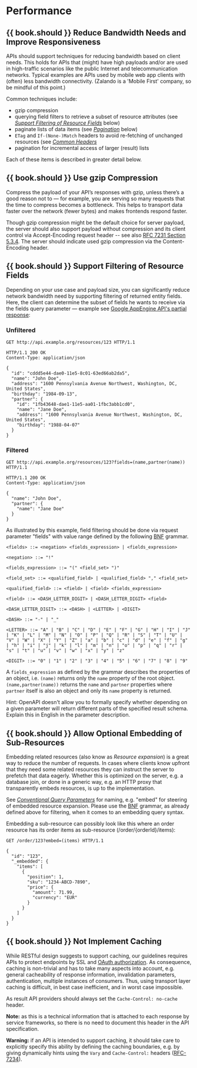 # Performance

## {{ book.should }} Reduce Bandwidth Needs and Improve Responsiveness

APIs should support techniques for reducing bandwidth based on client needs. This holds for APIs
that (might) have high payloads and/or are used in high-traffic scenarios like the public Internet
and telecommunication networks. Typical examples are APIs used by mobile web app clients with
(often) less bandwidth connectivity. (Zalando is a 'Mobile First' company, so be mindful of this
point.)

Common techniques include:

* gzip compression
* querying field filters to retrieve a subset of resource attributes (see [*Support Filtering of Resource Fields*](../performance/Performance.md#should-support-filtering-of-resource-fields)
below)
* paginate lists of data items (see [*Pagination*](../pagination/Pagination.md) below)
* `ETag` and `If-(None-)Match` headers to avoid re-fetching of unchanged resources (see [*Common Headers*](../headers/CommonHeaders.md#could-consider-using-etag-together-with-ifnonematch-header)
* pagination for incremental access of larger (result) lists

Each of these items is described in greater detail below.

## {{ book.should }} Use gzip Compression

Compress the payload of your API’s responses with gzip, unless there’s a good reason not
to — for example,  you are serving so many requests that the time to compress becomes a bottleneck.
This helps to transport data faster over the network (fewer bytes) and makes frontends respond faster.

Though gzip compression might be the default choice for server payload, the server should also support payload without compression and its client control via Accept-Encoding request header -- see also [RFC 7231 Section 5.3.4](http://tools.ietf.org/html/rfc7231#section-5.3.4). The server should indicate used gzip
compression via the Content-Encoding header.

## {{ book.should }} Support Filtering of Resource Fields

Depending on your use case and payload size, you can significantly reduce network bandwidth need by supporting filtering of returned entity fields. Here, the client can determine the subset of fields he wants to receive via the fields query parameter — example see [Google AppEngine API's partial response](https://cloud.google.com/appengine/docs/python/taskqueue/rest/performance#partial-response):

### Unfiltered

```http
GET http://api.example.org/resources/123 HTTP/1.1

HTTP/1.1 200 OK
Content-Type: application/json

{
  "id": "cddd5e44-dae0-11e5-8c01-63ed66ab2da5",
  "name": "John Doe",
  "address": "1600 Pennsylvania Avenue Northwest, Washington, DC, United States",
  "birthday": "1984-09-13",
  "partner": {
    "id": "1fb43648-dae1-11e5-aa01-1fbc3abb1cd0",
    "name": "Jane Doe",
    "address": "1600 Pennsylvania Avenue Northwest, Washington, DC, United States",
    "birthday": "1988-04-07"
  }
}
```

### Filtered

```http
GET http://api.example.org/resources/123?fields=(name,partner(name)) HTTP/1.1

HTTP/1.1 200 OK
Content-Type: application/json

{
  "name": "John Doe",
  "partner": {
    "name": "Jane Doe"
  }
}
```

As illustrated by this example, field filtering should be done via request parameter "fields" with value range defined 
by the following [BNF](https://en.wikipedia.org/wiki/Backus%E2%80%93Naur_form) grammar.

```
<fields> ::= <negation> <fields_expression> | <fields_expression>

<negation> ::= "!"

<fields_expression> ::= "(" <field_set> ")"

<field_set> ::= <qualified_field> | <qualified_field> "," <field_set>

<qualified_field> ::= <field> | <field> <fields_expression>

<field> ::= <DASH_LETTER_DIGIT> | <DASH_LETTER_DIGIT> <field>

<DASH_LETTER_DIGIT> ::= <DASH> | <LETTER> | <DIGIT>

<DASH> ::= "-" | "_"

<LETTER> ::= "A" | "B" | "C" | "D" | "E" | "F" | "G" | "H" | "I" | "J" | "K" | "L" | "M" | "N" | "O" | "P" | "Q" | "R" | "S" | "T" | "U" | "V" | "W" | "X" | "Y" | "Z" | "a" | "b" | "c" | "d" | "e" | "f" | "g" | "h" | "i" | "j" | "k" | "l" | "m" | "n" | "o" | "p" | "q" | "r" | "s" | "t" | "u" | "v" | "w" | "x" | "y" | "z"

<DIGIT> ::= "0" | "1" | "2" | "3" | "4" | "5" | "6" | "7" | "8" | "9"
```

A `fields_expression` as defined by the grammar describes the properties of an object, i.e. `(name)` returns only the 
`name` property of the root object. `(name,partner(name))` returns the `name` and  `partner` properties where `partner` 
itself is also an object and only its `name` property is returned.

Hint: OpenAPI doesn't allow you to formally specify whether depending on a given parameter will
return different parts of the specified result schema. Explain this in English in the parameter
description.

## {{ book.should }} Allow Optional Embedding of Sub-Resources

Embedding related resources (also know as *Resource expansion*) is a great way to reduce the number of requests. In
cases where clients know upfront that they need some related resources they can instruct the server to prefetch that
data eagerly. Whether this is optimized on the server, e.g. a database join, or done in a generic way, e.g. an HTTP
proxy that transparently embeds resources, is up to the implementation.

See [*Conventional Query Parameters*](../naming/Naming.md#could-use-conventional-query-strings) for naming, e.g. 
"embed" for steering of embedded resource expansion. Please use the 
[BNF](https://en.wikipedia.org/wiki/Backus%E2%80%93Naur_form) grammar, as already defined above for filtering, when it 
comes to an embedding query syntax.

Embedding a sub-resource can possibly look like this where an order resource has its order items as sub-resource (/order/{orderId}/items):

```http
GET /order/123?embed=(items) HTTP/1.1

{
  "id": "123",
  "_embedded": {
    "items": [
      {
        "position": 1,
        "sku": "1234-ABCD-7890",
        "price": {
          "amount": 71.99,
          "currency": "EUR"
        }
      }
    ]
  }
}
```

## {{ book.should }} Not Implement Caching

While RESTful design suggests to support caching, our guidelines requires APIs to protect endpoints by SSL and [OAuth authorization](security/Security.html#must-secure-endpoints-with-oauth-2.0).
As consequence, caching is non-trivial and has to take many aspects into account, e.g. general cacheability of response information, invalidation parameters, authentication, multiple instances of consumers.
Thus, using transport layer caching is difficult, in best case inefficient, and in worst case impossible.

As result API providers should always set the `Cache-Control: no-cache` header.

**Note:** as this is a technical information that is attached to each response by service frameworks, so there is no need to document this header in the API specification.

**Warning:** if an API is intended to support caching, it should take care to explicitly specify this ability by defining the caching boundaries, e.g. by giving dynamically hints using the `Vary` and `Cache-Control:` headers ([RFC-7234](https://tools.ietf.org/html/rfc7234#section-4.1)).

